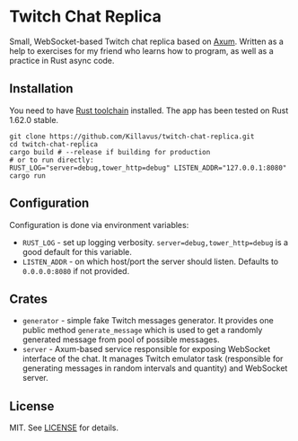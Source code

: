 # Twitch Chat Replica

Small, WebSocket-based Twitch chat replica based on [Axum](https://github.com/tokio-rs/axum). Written as a help to exercises for my friend who learns how to program, as well as a practice in Rust async code.

## Installation

You need to have [Rust toolchain](https://rustup.rs/) installed. The app has been tested on Rust 1.62.0 stable.

```
git clone https://github.com/Killavus/twitch-chat-replica.git
cd twitch-chat-replica
cargo build # --release if building for production
# or to run directly:
RUST_LOG="server=debug,tower_http=debug" LISTEN_ADDR="127.0.0.1:8080" cargo run
```

## Configuration

Configuration is done via environment variables:

- `RUST_LOG` - set up logging verbosity. `server=debug,tower_http=debug` is a good default for this variable.
- `LISTEN_ADDR` - on which host/port the server should listen. Defaults to `0.0.0.0:8080` if not provided.

## Crates

- `generator` - simple fake Twitch messages generator. It provides one public method `generate_message` which is used to get a randomly generated message from pool of possible messages.
- `server` - Axum-based service responsible for exposing WebSocket interface of the chat. It manages Twitch emulator task (responsible for generating messages in random intervals and quantity) and WebSocket server.

## License

MIT. See [LICENSE](./LICENSE) for details.
